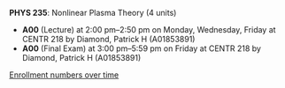 **PHYS 235**: Nonlinear Plasma Theory (4 units)

- **A00** (Lecture) at 2:00 pm–2:50 pm on Monday, Wednesday, Friday at CENTR 218 by Diamond, Patrick H (A01853891)
- **A00** (Final Exam) at 3:00 pm–5:59 pm on Friday at CENTR 218 by Diamond, Patrick H (A01853891)

[Enrollment numbers over time](./PHYS235.tsv)
